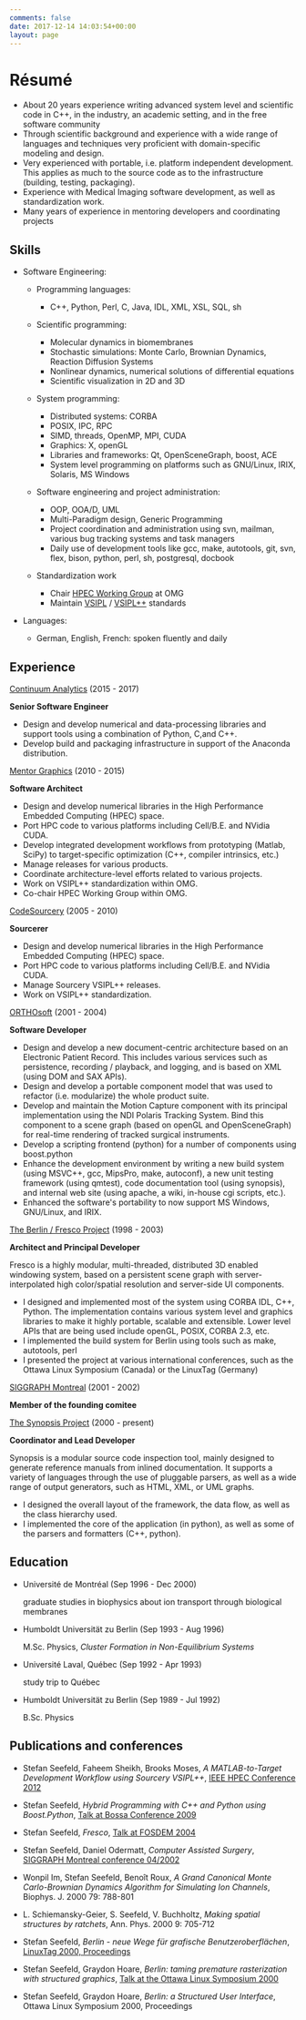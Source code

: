 ```yaml
---
comments: false
date: 2017-12-14 14:03:54+00:00
layout: page
---
```


# Résumé

* About 20 years experience writing advanced system level and scientific code in C++, in the industry, an academic setting, and in the free software community
* Through scientific background and experience with a wide range of languages and techniques very proficient with domain-specific modeling and design.
* Very experienced with portable, i.e. platform independent development. This applies as much to the source code as to the infrastructure (building, testing, packaging).
* Experience with Medical Imaging software development, as well as standardization work.
* Many years of experience in mentoring developers and coordinating projects

## Skills

* Software Engineering:
  * Programming languages:
    * C++, Python, Perl, C, Java, IDL, XML, XSL, SQL, sh
  * Scientific programming:
    * Molecular dynamics in biomembranes
    * Stochastic simulations: Monte Carlo, Brownian Dynamics, Reaction Diffusion Systems
    * Nonlinear dynamics, numerical solutions of differential equations
    * Scientific visualization in 2D and 3D

  * System programming:
    * Distributed systems: CORBA
    * POSIX, IPC, RPC
    * SIMD, threads, OpenMP, MPI, CUDA
    * Graphics: X, openGL
    * Libraries and frameworks: Qt, OpenSceneGraph, boost, ACE
    * System level programming on platforms such as GNU/Linux, IRIX, Solaris, MS Windows

  * Software engineering and project administration:
    * OOP, OOA/D, UML
    * Multi-Paradigm design, Generic Programming
    * Project coordination and administration using svn, mailman, various bug tracking systems and task managers
    * Daily use of development tools like gcc, make, autotools, git, svn, flex, bison, python, perl, sh, postgresql, docbook

  * Standardization work
    * Chair [HPEC Working Group](http://portals.omg.org/hpec) at OMG
    * Maintain [VSIPL](http://www.omg.org/spec/VSIPL/) / [VSIPL++](http://www.omg.org/spec/VSIPL++/) standards

* Languages:
  * German, English, French:
    spoken fluently and daily

## Experience

[Continuum Analytics](http://www.anaconda.com/) (2015 - 2017)

**Senior Software Engineer**

* Design and develop numerical and data-processing libraries and support tools using a combination of Python, C,and C++.
* Develop build and packaging infrastructure in support of the Anaconda distribution.

[Mentor Graphics](http://www.mentor.com/) (2010 - 2015)

**Software Architect**

  * Design and develop numerical libraries in the High Performance Embedded Computing (HPEC) space.
  * Port HPC code to various platforms including Cell/B.E. and NVidia CUDA.
  * Develop integrated development workflows from prototyping (Matlab, SciPy) to target-specific optimization (C++, compiler intrinsics, etc.)
  * Manage releases for various products.
  * Coordinate architecture-level efforts related to various projects.
  * Work on VSIPL++ standardization within OMG.
  * Co-chair HPEC Working Group within OMG.

[CodeSourcery](http://www.codesourcery.com) (2005 - 2010)

**Sourcerer**

  * Design and develop numerical libraries in the High Performance Embedded Computing (HPEC) space.
  * Port HPC code to various platforms including Cell/B.E. and NVidia CUDA.
  * Manage Sourcery VSIPL++ releases.
  * Work on VSIPL++ standardization.

[ORTHOsoft](http://www.orthosoft.ca) (2001 - 2004)

**Software Developer**

  * Design and develop a new document-centric architecture based on an Electronic Patient Record.
This includes various services such as persistence, recording / playback, and logging, and is based on XML (using DOM and SAX APIs).
  * Design and develop a portable component model that was used to refactor (i.e. modularize)
the whole product suite.
  * Develop and maintain the Motion Capture component with its principal implementation using
the NDI Polaris Tracking System. Bind this component to a scene graph (based on openGL and OpenSceneGraph) for real-time rendering of tracked surgical instruments.
  * Develop a scripting frontend (python) for a number of components using boost.python
  * Enhance the development environment by writing a new build system (using MSVC++, gcc, MipsPro, make, autoconf), a new unit testing framework (using qmtest), code documentation tool (using synopsis), and internal web site (using apache, a wiki, in-house cgi scripts, etc.).
  * Enhanced the software's portability to now support MS Windows, GNU/Linux, and IRIX.

[The Berlin / Fresco Project](http://www.fresco.org) (1998 - 2003)

**Architect and Principal Developer**

Fresco is a highly modular, multi-threaded, distributed 3D enabled windowing system, based on a persistent scene graph with server-interpolated high color/spatial resolution and server-side UI components.

  * I designed and implemented most of the system using CORBA IDL, C++, Python. The implementation contains various system level and graphics libraries to make it highly portable, scalable and extensible. Lower level APIs that are being used include openGL, POSIX, CORBA 2.3, etc.
  * I implemented the build system for Berlin using tools such as make, autotools, perl
  * I presented the project at various international conferences, such as the Ottawa Linux Symposium (Canada) or the LinuxTag (Germany)

[SIGGRAPH Montreal](http://montreal.siggraph.org) (2001 - 2002)

**Member of the founding comitee**

[The Synopsis Project](http://synopsis.fresco.org) (2000 - present)

**Coordinator and Lead Developer**

Synopsis is a modular source code inspection tool, mainly designed to generate reference manuals from inlined documentation. It supports a variety of languages through the use of pluggable parsers, as well as a wide range of output generators, such as HTML, XML, or UML graphs.

  * I designed the overall layout of the framework, the data flow, as well as the class hierarchy used.
  * I implemented the core of the application (in python), as well as some of the parsers and formatters (C++, python).

## Education

* Université de Montréal (Sep 1996 - Dec 2000)

  graduate studies in biophysics about ion transport through biological membranes

* Humboldt Universität zu Berlin (Sep 1993 - Aug 1996)

  M.Sc. Physics, _Cluster Formation in Non-Equilibrium Systems_

* Université Laval, Québec (Sep 1992 - Apr 1993)

  study trip to Québec

* Humboldt Universität zu Berlin (Sep 1989 - Jul 1992)

  B.Sc. Physics

## Publications and conferences

  * Stefan Seefeld, Faheem Sheikh, Brooks Moses,
    _A MATLAB-to-Target Development Workflow using Sourcery VSIPL++_,
    [IEEE HPEC Conference 2012](http://ieee-hpec.org/2012/agenda.htm)

  * Stefan Seefeld,
    _Hybrid Programming with C++ and Python using Boost.Python_,
    [Talk at Bossa Conference 2009](http://bossaconference.indt.org)

  * Stefan Seefeld,
    _Fresco_,
    [Talk at FOSDEM 2004](http://www.fosdem.org)

  * Stefan Seefeld, Daniel Odermatt,
    _Computer Assisted Surgery_,
    [SIGGRAPH Montreal conference 04/2002](http://montreal.siggraph.org)

  * Wonpil Im, Stefan Seefeld, Benoît Roux,
    _A Grand Canonical Monte Carlo-Brownian Dynamics Algorithm for Simulating Ion Channels_,
    Biophys. J. 2000 79: 788-801

  * L. Schiemansky-Geier, S. Seefeld, V. Buchholtz,
    _Making spatial structures by ratchets_,
    Ann. Phys. 2000 9: 705-712

  * Stefan Seefeld,
    _Berlin - neue Wege für grafische Benutzeroberflächen_,
    [LinuxTag 2000, Proceedings](http://www.linuxtag.org/2000/deutsch/)

  * Stefan Seefeld, Graydon Hoare,
    _Berlin: taming premature rasterization with structured graphics_,
    [Talk at the Ottawa Linux Symposium 2000](http://www.linuxsymposium.org/2000/)

  * Stefan Seefeld, Graydon Hoare,
    _Berlin: a Structured User Interface_,
    Ottawa Linux Symposium 2000, Proceedings

